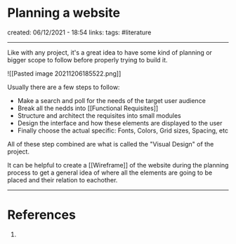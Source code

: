 # Planning a website
created: 06/12/2021 - 18:54
links:
tags: #literature

---

Like with any project, it's a great idea to have some kind of planning or bigger scope to follow before properly trying to build it.

![[Pasted image 20211206185522.png]]

Usually there are a few steps to follow:
- Make a search and poll for the needs of the target user audience
- Break all the nedds into [[Functional Requisites]]
- Structure and architect the requisites into small modules
- Design the interface and how these elements are displayed to the user
- Finally choose the actual specific: Fonts, Colors, Grid sizes, Spacing, etc

All of these step combined are what is called the "Visual Design" of the project.

It can be helpful to create a [[Wireframe]] of the website during the planning process to get a general idea of where all the elements are going to be placed and their relation to eachother.




---

# References
1. 